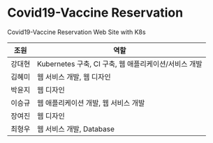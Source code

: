 Covid19-Vaccine Reservation
===================
Covid19-Vaccine Reservation Web Site with K8s

조원|역할
---|---|
강대현|Kubernetes 구축, CI 구축, 웹 애플리케이션/서비스 개발
김혜미|웹 서비스 개발, 웹 디자인
박윤지|웹 디자인
이승규|웹 애플리케이션 개발, 웹 서비스 개발
장여진|웹 디자인
최형우|웹 서비스 개발, Database 














